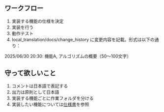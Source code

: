 ## ワークフロー

1. 実装する機能の仕様を決定
2. 実装を行う
3. 動作テスト
4. local_translation/docs/change_history に変更内容を記載。形式は以下の通り：

2025/06/30 20:30: 機能A, アルゴリズムの概要（50〜100文字）

## 守って欲しいこと

1. コメントは日本語で表記する
2. 出力は原則として日本語
3. 実装する機能ごとに作業フォルダを分ける
4. 実装したい機能については[仕様書](./docs/仕様書.md)を参照